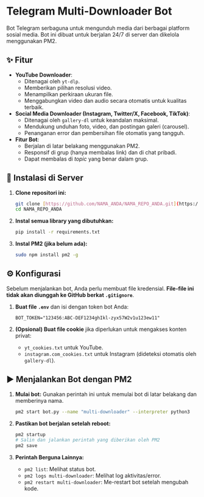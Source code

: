 # Telegram Multi-Downloader Bot

Bot Telegram serbaguna untuk mengunduh media dari berbagai platform sosial media. Bot ini dibuat untuk berjalan 24/7 di server dan dikelola menggunakan PM2.

## ✨ Fitur

- **YouTube Downloader**:
  - Ditenagai oleh `yt-dlp`.
  - Memberikan pilihan resolusi video.
  - Menampilkan perkiraan ukuran file.
  - Menggabungkan video dan audio secara otomatis untuk kualitas terbaik.
- **Social Media Downloader (Instagram, Twitter/X, Facebook, TikTok)**:
  - Ditenagai oleh `gallery-dl` untuk keandalan maksimal.
  - Mendukung unduhan foto, video, dan postingan galeri (carousel).
  - Penanganan error dan pembersihan file otomatis yang tangguh.
- **Fitur Bot**:
  - Berjalan di latar belakang menggunakan PM2.
  - Responsif di grup (hanya membalas link) dan di chat pribadi.
  - Dapat membalas di *topic* yang benar dalam grup.

## 🚀 Instalasi di Server

1.  **Clone repositori ini:**
    ```bash
    git clone [https://github.com/NAMA_ANDA/NAMA_REPO_ANDA.git](https://github.com/NAMA_ANDA/NAMA_REPO_ANDA.git)
    cd NAMA_REPO_ANDA
    ```

2.  **Instal semua library yang dibutuhkan:**
    ```bash
    pip install -r requirements.txt
    ```
    
3.  **Instal PM2 (jika belum ada):**
    ```bash
    sudo npm install pm2 -g
    ```

## ⚙️ Konfigurasi

Sebelum menjalankan bot, Anda perlu membuat file kredensial. **File-file ini tidak akan diunggah ke GitHub berkat `.gitignore`**.

1.  **Buat file `.env`** dan isi dengan token bot Anda:
    ```
    BOT_TOKEN="123456:ABC-DEF1234ghIkl-zyx57W2v1u123ew11"
    ```

2.  **(Opsional) Buat file cookie** jika diperlukan untuk mengakses konten privat:
    - `yt_cookies.txt` untuk YouTube.
    - `instagram.com_cookies.txt` untuk Instagram (dideteksi otomatis oleh `gallery-dl`).

## ▶️ Menjalankan Bot dengan PM2

1.  **Mulai bot:**
    Gunakan perintah ini untuk memulai bot di latar belakang dan memberinya nama.
    ```bash
    pm2 start bot.py --name "multi-downloader" --interpreter python3
    ```

2.  **Pastikan bot berjalan setelah reboot:**
    ```bash
    pm2 startup
    # Salin dan jalankan perintah yang diberikan oleh PM2
    pm2 save
    ```

3.  **Perintah Berguna Lainnya:**
    - `pm2 list`: Melihat status bot.
    - `pm2 logs multi-downloader`: Melihat log aktivitas/error.
    - `pm2 restart multi-downloader`: Me-restart bot setelah mengubah kode.
